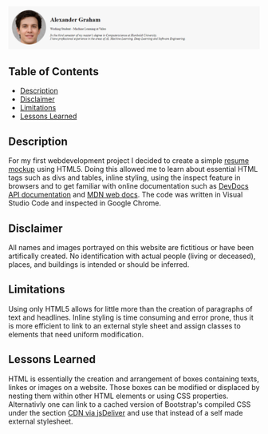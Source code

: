 ![banner](Images/header_preview.png)

## Table of Contents
- [Description](#description)
- [Disclaimer](#disclaimer)
- [Limitations](#limitations)
- [Lessons Learned](#lessions-learned)

## Description
For my first webdevelopment project I decided to create a simple [resume mockup](https://simon-ghide.github.io/HTML5-Resume-Mockup/) using HTML5.
Doing this allowed me to learn about essential HTML tags such as divs and tables, inline styling, using the inspect feature in browsers and to get familiar with online documentation such as [DevDocs API documentation](https://devdocs.io/) and [MDN web docs](https://developer.mozilla.org/en-US/docs/Web/HTML).
The code was written in Visual Studio Code and inspected in Google Chrome.

## Disclaimer
All names and images portrayed on this website are fictitious or have been artifically created. No identification with actual people (living or deceased), places, and buildings is intended or should be inferred.

## Limitations
Using only HTML5 allows for little more than the creation of paragraphs of text and headlines. Inline styling is time consuming and error prone, thus it is more efficient to link to an external style sheet and assign classes to elements that need uniform modification.

## Lessons Learned 
HTML is essentially the creation and arrangement of boxes containing texts, linkes or images on a website. Those boxes can be modified or displaced by nesting them within other HTML elements or using CSS properties.
Alternativly one can link to a cached version of Bootstrap's compiled CSS under the section [CDN via jsDeliver](https://getbootstrap.com/docs/5.2/getting-started/download/) and use that instead of a self made external stylesheet.
